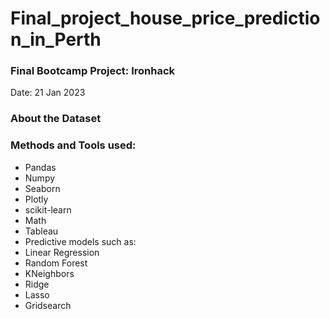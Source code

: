 # Final_project_house_price_prediction_in_Perth

### Final Bootcamp Project: Ironhack
Date: 21 Jan 2023


### About the Dataset





### Methods and Tools used:
* Pandas
* Numpy
* Seaborn
* Plotly
* scikit-learn
* Math
* Tableau
* Predictive models such as:
* Linear Regression
* Random Forest
* KNeighbors
* Ridge
* Lasso
* Gridsearch


